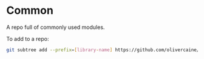 # Common

A repo full of commonly used modules.

To add to a repo:

```sh
git subtree add --prefix=[library-name] https://github.com/olivercaine/typescript-library-boilerplate.git modpack/latest -squash
```
